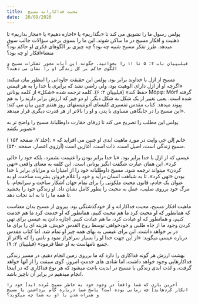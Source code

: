 ```yaml
---
title:  محبت فداکارانه مسیح
date:  20/09/2020
---
```


پولس رسول ما را تشویق می کند تا «بگذاریم»  یا «اجازه دهیم»  یا «مجاز بداریم» تا ذهنیت و افکار مسیح در ما ساکن شوند. این ما را بسوی برخی سؤالات جالب سوق میدهد. طرز تفکر مسیح شبیه چه بود؟ چه چیزی بر الگوهای فکری او حاکم بود؟ منشاءافکار او چه بود؟

`فیلیپیان باب ۲: ۵ تا ۱۱ را بخوانید. چگونه این آیات محور تفکرات مسیح و الگوی حاکم بر کل زندگی او را نشان می دهند؟`

مسیح از ازل با خداوند برابر بود. پولس این حقیقت جاودانی را اینطور بیان میکند: «اگرچه او از ازل دارای الوهیت بود، ولی راضی نشد که برابری با خدا را به هر قیمتی حفظ کند» (فیلیپیان ۲: ۶). کلمه ترجمه شده «شکل» از کلمه یونانی Μόρφ: Mórf گرفته شده است. یعنی تغییر از یک شکل به شکل دیگر. او دو چیز که ارزش برابر دارند را به هم پیوند میدهد. کتاب مقدس تفسیری کلیسای ادونتیستهای روز هفتم چنین بیان می کند: «این مسیح را در جایگاهی مساوی با پدر، و او را بالاتر از هر قدرت دیگری قرار میدهد.

پولس این مطلب را تصریح می کند تا ژرفای حقارت داوطلبانۀ مسیح را واضح تر به تصویر بکشد»

( جلد ۷، صفحه ۱۵۴). خانم اِلن جی وایت در مورد ماهیت ابدی او چنین می افزاید که « مسیح زندگی است، اصیل است، ذات است، آغازین است (آرزوی اعصار، صفحه ۵۳۰).

عیسی که از ازل با خدا برابر بود، «با خدا برابر بودن را غنیمت نشمرد، بلکه خود را خالی کرد». این همان عبارت شگفت انگیز یونانی است. این کلمه به معنای واقعی «تهی کردن» میتواند ترجمه شود. مسیح داوطلبانه خود را از امتیازات و مزایای برابر با خدا بودن «تهی کرد»، تا به شباهت انسان درآید و خود را غلام فروتن بشریت ساخت. او به عنوان یک خادم، قانون محبت ملکوتی را برای تمام جهان آشکار ساخت و سرانجام، با مرگ خود برروی صلیب، عمل به محبت را بطور کامل نشان داد. او زندگی خود را بخشید تا همه ما را تا به ابد نجات دهد.

ماهیت افکار مسیح، محبت فداکارانه و از خودگذشتگی بود. پیروی از مسیح بدان معناست که همانطور که او محبت کرد ما هم محبت کنیم، همانطور که او خدمت کرد ما هم خدمت کنیم، و همانطور که او عبادت کرد، ما هم عبادت کنیم. اجازه دادن به عیسی برای تهی کردن وجود ما از جاه طلبی و خودخواهی توسط روح القدسِ خویش، هزینه ای را برای ما در بر خواهد داشت. این برای عیسی به بهای همه چیز او تمام شد. اما کتاب مقدس درباره عیسی میگوید: «از این جهت خدا او را بسیار سرافراز نمود و نامی را که بالاتر از جمیع نامهاست به او عطا فرمود» (فیلیپیان ۲: ۹).

بهشت ارزش هر گونه فداکاری را دارد که ما برروی زمین انجام دهیم. در مسیر زندگی فداکارهایی وجود خواهد داشت، اما شادی های خدمتِ امروز، گوی سبقت را از آنها خواهد گرفت، و لذت ابدی زندگی با مسیح در ابدیت باعث میشود که هر نوع فداکاری که در اینجا انجام میدهیم در برابر آن ناچیز باشد.

`آخرین باری که شما واقعاً در وجود خود به خاطر مسیح مُرده اید[ خود را انکار کردهاید] چه زمانی بوده است؟ پاسخ شما درباره گام برداشتن با مسیح و همراه شدن با او به شما چه میگوید؟`